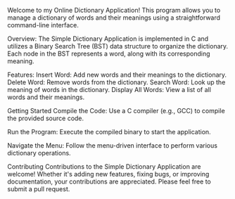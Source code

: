 Welcome to my Online Dictionary Application! This program allows you to manage a dictionary of words and their meanings using a straightforward command-line interface.

Overview:
The Simple Dictionary Application is implemented in C and utilizes a Binary Search Tree (BST) data structure to organize the dictionary. Each node in the BST represents a word, along with its corresponding meaning.

Features:
Insert Word: Add new words and their meanings to the dictionary.
Delete Word: Remove words from the dictionary.
Search Word: Look up the meaning of words in the dictionary.
Display All Words: View a list of all words and their meanings.

Getting Started
Compile the Code: Use a C compiler (e.g., GCC) to compile the provided source code.

Run the Program: Execute the compiled binary to start the application.

Navigate the Menu: Follow the menu-driven interface to perform various dictionary operations.

Contributing
Contributions to the Simple Dictionary Application are welcome! Whether it's adding new features, fixing bugs, or improving documentation, your contributions are appreciated. Please feel free to submit a pull request.
